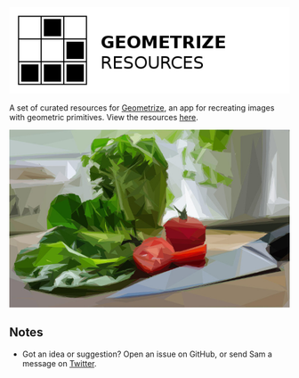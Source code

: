 [![Project logo](https://github.com/Tw1ddle/geometrize-resources/blob/master/screenshots/logo.png?raw=true "Geometrize Resources - recreating images as geometric shapes logo")](https://www.geometrize.co.uk/)

A set of curated resources for [Geometrize](https://www.geometrize.co.uk/), an app for recreating images with geometric primitives. View the resources [here](https://resources.geometrize.co.uk).

[![Geometrized Salad Ingredients](https://github.com/Tw1ddle/geometrize-resources/blob/master/screenshots/salad.jpg?raw=true "Geometrized Salad")](https://www.geometrize.co.uk/)

## Notes
 * Got an idea or suggestion? Open an issue on GitHub, or send Sam a message on [Twitter](https://twitter.com/Sam_Twidale).